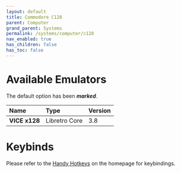 ```yaml
---
layout: default
title: Commodore C128
parent: Computer
grand_parent: Systems
permalink: /systems/computer/c128
nav_enabled: true
has_children: false
has_toc: false
---
```


# Available Emulators

The default option has been ***marked***.

| Name                     | Type             | Version           |
|:-------------------------|:-----------------|:------------------|
| **VICE x128**	           | Libretro Core    | 3.8               |


# Keybinds 

Please refer to the [Handy Hotkeys](/#handyhotkeys) on the homepage for keybindings.